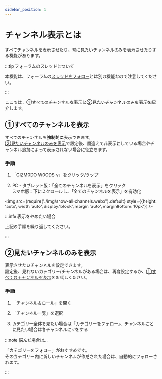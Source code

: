 ```yaml
---
sidebar_position: 1
---
```


# チャンネル表示とは

すべてチャンネルを表示させたり、常に見たいチャンネルのみを表示させたりする機能があります。

:::tip フォーラムのスレッドについて

本機能は、フォーラムの[スレッドをフォロー](/docs/tutorial-forum/forum-follow.md)とは別の機能なので注意してください。

:::

ここでは、[①すべてのチャンネルを表示](#%E3%81%99%E3%81%B9%E3%81%A6%E3%81%AE%E3%83%81%E3%83%A3%E3%83%B3%E3%83%8D%E3%83%AB%E3%82%92%E8%A1%A8%E7%A4%BA)と[②見たいチャンネルのみを表示](#%E8%A6%8B%E3%81%9F%E3%81%84%E3%83%81%E3%83%A3%E3%83%B3%E3%83%8D%E3%83%AB%E3%81%AE%E3%81%BF%E3%82%92%E8%A1%A8%E7%A4%BA)を紹介します。

## ①すべてのチャンネルを表示

すべてのチャンネルを**強制的に**表示できます。   
[②見たいチャンネルのみを表示](#%E8%A6%8B%E3%81%9F%E3%81%84%E3%83%81%E3%83%A3%E3%83%B3%E3%83%8D%E3%83%AB%E3%81%AE%E3%81%BF%E3%82%92%E8%A1%A8%E7%A4%BA)で設定後、間違えて非表示にしている場合やチャンネル追加によって表示されない場合に役立ちます。

### 手順

1. 「GIZMODO WOODS ∨」をクリック/タップ

2. PC・タブレット版：「全てのチャンネルを表示」をクリック   
   スマホ版：下にスクロールし、「全てのチャンネルを表示」を有効化

<img src={require("./img/show-all-channels.webp").default}
     style={{height: 'auto', width:'auto', display:'block', margin:'auto', marginBottom:'10px'}} />

:::info 表示をやめたい場合

上記の手順を繰り返してください。

:::

## ②見たいチャンネルのみを表示

表示させたいチャンネルを設定できます。   
設定後、見れないカテゴリー/チャンネルがある場合は、再度設定するか、[①すべてのチャンネルを表示](#%E3%81%99%E3%81%B9%E3%81%A6%E3%81%AE%E3%83%81%E3%83%A3%E3%83%B3%E3%83%8D%E3%83%AB%E3%82%92%E8%A1%A8%E7%A4%BA)をお試しください。

### 手順

1. 「チャンネル＆ロール」を開く

2. 「チャンネル一覧」を選択

3. カテゴリー全体を見たい場合は「カテゴリーをフォロー」、チャンネルごとに見たい場合は各チャンネルに✓をする

:::note 悩んだ場合は...

「カテゴリーをフォロー」がおすすめです。   
そのカテゴリー内に新しいチャンネルが作成された場合は、自動的にフォローされます。

:::

